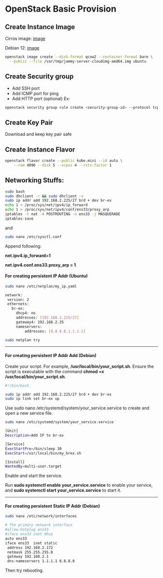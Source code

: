 # OpenStack Basic Provision

## Create Instance Image
Cirros image: [image](https://drive.google.com/file/d/1_2QpOGFHIb_rEivhUSJwBmeRxPC6RG01/view?usp=drive_link)

Debian 12: [image](https://drive.google.com/file/d/1dsbccaAoTJTFIGeIt6sS4J7BZI2S9roA/view?usp=drive_link)

```bash
openstack image create --disk-format qcow2 --container-format bare \
  --public --file /var/tmp/jammy-server-cloudimg-amd64.img ubuntu
```

## Create Security group
- Add SSH port
- Add ICMP port for ping
- Add HTTP port (optional)
Ex:
```bash
openstack security group rule create <security-group-id> --protocol tcp --dst-port 22 --remote-ip 0.0.0.0/0
```

## Create Key Pair
Download and keep key pair safe

## Create Instance Flavor
```bash
openstack flavor create --public kube.mini --id auto \
    --ram 4096 --disk 5 --vcpus 4 --rxtx-factor 1
```

## Networking Stuffs:
```bash
sudo bash
sudo dhclient -r && sudo dhclient -v
sudo ip addr add 192.168.2.225/27 brd + dev br-ex
echo 1 > /proc/sys/net/ipv4/ip_forward
echo 1 > /proc/sys/net/ipv4/conf/ens33/proxy_arp
iptables -t nat -A POSTROUTING -o ens33 -j MASQUERADE
iptables-save
```
and
```bash
sudo nano /etc/sysctl.conf
```
Append following:

**net.ipv4.ip_forward=1**

**net.ipv4.conf.ens33.proxy_arp = 1**

#### For creating persistent IP Addr (Ubuntu)
```bash
sudo nano /etc/netplan/my_ip.yaml
```

```bash
network:
 version: 2
 ethernets:
   br-ex:
     dhcp4: no
     addresses: [192.168.2.225/27]
     gateway4: 192.168.2.35
     nameservers:
         addresses: [8.8.8.8,1.1.1.1]
```

```bash
sudo netplan try
```
<hr>

#### For creating persistent IP Addr Add (Debian)

Create your script. For example, **/usr/local/bin/your_script.sh**. Ensure the script is executable with the command **chmod +x /usr/local/bin/your_script.sh**.
```bash
#!/bin/bash

sudo ip addr add 192.168.2.225/27 brd + dev br-ex
sudo ip link set br-ex up
```
Use sudo nano /etc/systemd/system/your_service.service to create and open a new service file.
```bash
sudo nano /etc/systemd/system/your_service.service
```
```bash
[Unit]
Description=Add IP to br-ex

[Service]
ExecStartPre=/bin/sleep 30
ExecStart=/usr/local/bin/my_brex.sh

[Install]
WantedBy=multi-user.target
```
Enable and start the service. 

Run **sudo systemctl enable your_service.service** to enable your service, and **sudo systemctl start your_service.service** to start it.

<hr>

#### For creating persistent Static IP Addr (Debian)
```bash
sudo nano /etc/network/interfaces
```

```bash
# The primary network interface
#allow-hotplug ens33
#iface ens33 inet dhcp
auto ens33
iface ens33  inet static
 address 192.168.2.172
 netmask 255.255.255.0
 gateway 192.168.2.1
 dns-nameservers 1.1.1.1 8.8.8.8
```

Then try rebooting.
